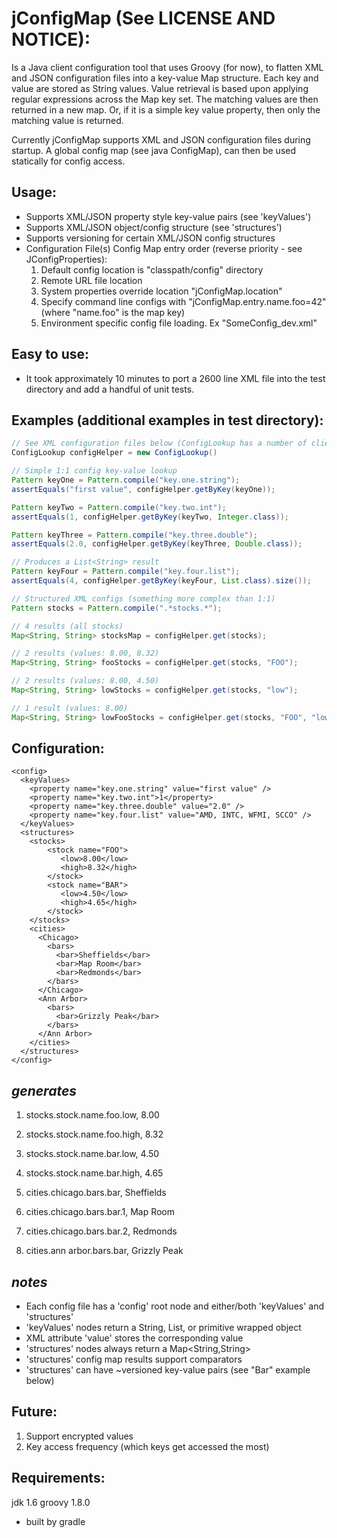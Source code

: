 jConfigMap (See LICENSE AND NOTICE):
====================================

Is a Java client configuration tool that uses Groovy (for now), to flatten
XML and JSON configuration files into a key-value Map structure. Each key
and value are stored as String values. Value retrieval is based upon applying regular
expressions across the Map key set. The matching values are then returned in a new map.
Or, if it is a simple key value property, then only the matching value is returned.

Currently jConfigMap supports XML and JSON configuration files during startup. A global config
map (see java ConfigMap), can then be used statically for config access.

Usage:
------
* Supports XML/JSON property style key-value pairs (see 'keyValues')
* Supports XML/JSON object/config structure (see 'structures')
* Supports versioning for certain XML/JSON config structures
* Configuration File(s) Config Map entry order (reverse priority - see JConfigProperties):
    1. Default config location is "classpath/config" directory
    2. Remote URL file location
    3. System properties override location "jConfigMap.location"
    4. Specify command line configs with "jConfigMap.entry.name.foo=42" (where "name.foo" is the map key)
    5. Environment specific config file loading. Ex "SomeConfig_dev.xml"

Easy to use:
------------
* It took approximately 10 minutes to port a 2600 line XML file into the test directory
  and add a handful of unit tests.

Examples (additional examples in test directory):
-------------------------------------------------

```java
// See XML configuration files below (ConfigLookup has a number of client utility methods)
ConfigLookup configHelper = new ConfigLookup()

// Simple 1:1 config key-value lookup
Pattern keyOne = Pattern.compile("key.one.string");
assertEquals("first value", configHelper.getByKey(keyOne));

Pattern keyTwo = Pattern.compile("key.two.int");
assertEquals(1, configHelper.getByKey(keyTwo, Integer.class));

Pattern keyThree = Pattern.compile("key.three.double");
assertEquals(2.0, configHelper.getByKey(keyThree, Double.class));

// Produces a List<String> result
Pattern keyFour = Pattern.compile("key.four.list");
assertEquals(4, configHelper.getByKey(keyFour, List.class).size());

// Structured XML configs (something more complex than 1:1)
Pattern stocks = Pattern.compile(".*stocks.*");

// 4 results (all stocks)
Map<String, String> stocksMap = configHelper.get(stocks);

// 2 results (values: 8.00, 8.32)
Map<String, String> fooStocks = configHelper.get(stocks, "FOO");

// 2 results (values: 8.00, 4.50)
Map<String, String> lowStocks = configHelper.get(stocks, "low");

// 1 result (values: 8.00)
Map<String, String> lowFooStocks = configHelper.get(stocks, "FOO", "low");
```

Configuration:
-------------
```
<config>
  <keyValues>
    <property name="key.one.string" value="first value" />
    <property name="key.two.int">1</property>
    <property name="key.three.double" value="2.0" />
    <property name="key.four.list" value="AMD, INTC, WFMI, SCCO" />
  </keyValues>
  <structures>
    <stocks>
        <stock name="FOO">
           <low>8.00</low>
           <high>8.32</high>
        </stock>
        <stock name="BAR">
           <low>4.50</low>
           <high>4.65</high>
        </stock>
    </stocks>
    <cities>
      <Chicago>
        <bars>
          <bar>Sheffields</bar>
          <bar>Map Room</bar>
          <bar>Redmonds</bar>
        </bars>
      </Chicago>
      <Ann Arbor>
        <bars>
          <bar>Grizzly Peak</bar>
        </bars>
      </Ann Arbor>
    </cities>
  </structures>
</config>
```
*generates*
-----------
  1. stocks.stock.name.foo.low, 8.00
  2. stocks.stock.name.foo.high, 8.32
  3. stocks.stock.name.bar.low, 4.50
  4. stocks.stock.name.bar.high, 4.65

  5. cities.chicago.bars.bar, Sheffields
  6. cities.chicago.bars.bar.1, Map Room
  7. cities.chicago.bars.bar.2, Redmonds
  8. cities.ann arbor.bars.bar, Grizzly Peak

*notes*
-------
* Each config file has a 'config' root node and either/both 'keyValues' and 'structures'
* 'keyValues' nodes return a String, List, or primitive wrapped object
* XML attribute 'value' stores the corresponding value
* 'structures' nodes always return a Map<String,String>
* 'structures' config map results support comparators
* 'structures' can have ~versioned key-value pairs (see "Bar" example below)

Future:
-----
1. Support encrypted values
2. Key access frequency (which keys get accessed the most)

Requirements:
-------------
jdk 1.6
groovy 1.8.0
* built by gradle
